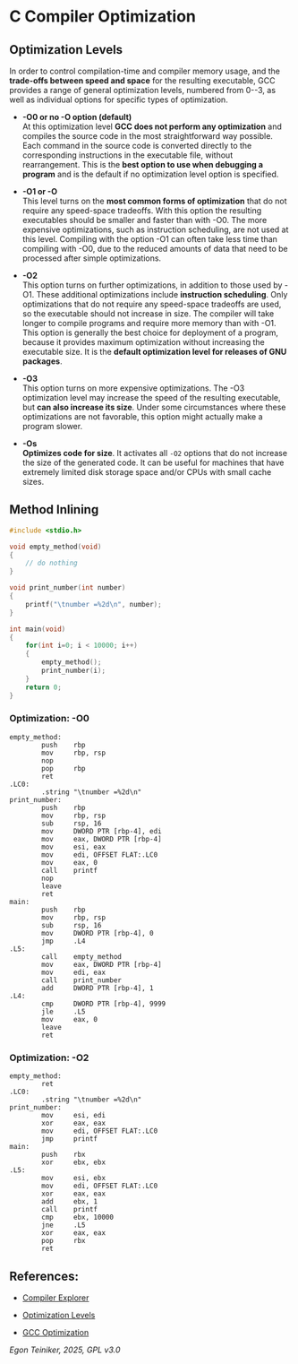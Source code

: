 # C Compiler Optimization

## Optimization Levels

In order to control compilation-time and compiler memory usage, and the **trade-offs between speed and space** for the resulting executable, GCC provides a range of general optimization levels, numbered from 0--3, as well as individual options for specific types of optimization.

* **-O0 or no -O option (default)**\
At this optimization level **GCC does not perform any optimization** and compiles the source code in the most straightforward way possible.
Each command in the source code is converted directly to the corresponding instructions in the executable file, without rearrangement.
This is the **best option to use when debugging a program** and is the default if no optimization level option is specified.

* **-O1 or -O**\
This level turns on the **most common forms of optimization** that do not require any speed-space tradeoffs.
With this option the resulting executables should be smaller and faster than with -O0.
The more expensive optimizations, such as instruction scheduling, are not used at this level.
Compiling with the option -O1 can often take less time than compiling with -O0, due to the reduced amounts
of data that need to be processed after simple optimizations.

* **-O2**\
This option turns on further optimizations, in addition to those used by -O1.
These additional optimizations include **instruction scheduling**. Only optimizations that do not require
any speed-space tradeoffs are used, so the executable should not increase in size. The compiler will take
longer to compile programs and require more memory than with -O1.
This option is generally the best choice for deployment of a program, because it provides maximum optimization
without increasing the executable size. It is the **default optimization level for releases of GNU packages**.

* **-O3**\
This option turns on more expensive optimizations.
The -O3 optimization level may increase the speed of the resulting executable, but **can also increase its size**.
Under some circumstances where these optimizations are not favorable, this option might actually make a program slower.

* **-Os**\
**Optimizes code for size**. It activates all `-O2` options that do not increase the size of the generated code.
It can be useful for machines that have extremely limited disk storage space and/or CPUs with small cache sizes.


## Method Inlining

```C
#include <stdio.h>

void empty_method(void)
{
    // do nothing
}

void print_number(int number)
{
    printf("\tnumber =%2d\n", number);
}

int main(void)
{
    for(int i=0; i < 10000; i++)
    {
        empty_method();
        print_number(i);
    }
    return 0;
}
```

### Optimization: -O0

```
empty_method:
        push    rbp
        mov     rbp, rsp
        nop
        pop     rbp
        ret
.LC0:
        .string "\tnumber =%2d\n"
print_number:
        push    rbp
        mov     rbp, rsp
        sub     rsp, 16
        mov     DWORD PTR [rbp-4], edi
        mov     eax, DWORD PTR [rbp-4]
        mov     esi, eax
        mov     edi, OFFSET FLAT:.LC0
        mov     eax, 0
        call    printf
        nop
        leave
        ret
main:
        push    rbp
        mov     rbp, rsp
        sub     rsp, 16
        mov     DWORD PTR [rbp-4], 0
        jmp     .L4
.L5:
        call    empty_method
        mov     eax, DWORD PTR [rbp-4]
        mov     edi, eax
        call    print_number
        add     DWORD PTR [rbp-4], 1
.L4:
        cmp     DWORD PTR [rbp-4], 9999
        jle     .L5
        mov     eax, 0
        leave
        ret
```


### Optimization: -O2

```
empty_method:
        ret
.LC0:
        .string "\tnumber =%2d\n"
print_number:
        mov     esi, edi
        xor     eax, eax
        mov     edi, OFFSET FLAT:.LC0
        jmp     printf
main:
        push    rbx
        xor     ebx, ebx
.L5:
        mov     esi, ebx
        mov     edi, OFFSET FLAT:.LC0
        xor     eax, eax
        add     ebx, 1
        call    printf
        cmp     ebx, 10000
        jne     .L5
        xor     eax, eax
        pop     rbx
        ret
```




## References:
* [Compiler Explorer](https://godbolt.org/)

* [Optimization Levels](https://www.linuxtopia.org/online_books/an_introduction_to_gcc/gccintro_49.html)
* [GCC Optimization](https://wiki.gentoo.org/wiki/GCC_optimization#-O)

*Egon Teiniker, 2025, GPL v3.0* 
